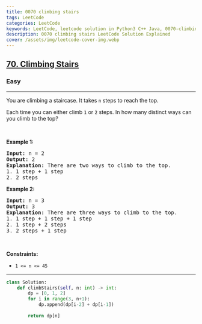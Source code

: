 ```yaml
---
title: 0070 climbing stairs
tags: LeetCode
categories: LeetCode
keywords: LeetCode, leetcode solution in Python3 C++ Java, 0070-climbing-stairs solution
description: 0070 climbing stairs LeetCode Solution Explained
cover: /assets/img/leetcode-cover-img.webp
---
```





<h2><a href="https://leetcode.com/problems/climbing-stairs/">70. Climbing Stairs</a></h2><h3>Easy</h3><hr><div><p>You are climbing a staircase. It takes <code>n</code> steps to reach the top.</p>

<p>Each time you can either climb <code>1</code> or <code>2</code> steps. In how many distinct ways can you climb to the top?</p>

<p>&nbsp;</p>
<p><strong class="example">Example 1:</strong></p>

<pre><strong>Input:</strong> n = 2
<strong>Output:</strong> 2
<strong>Explanation:</strong> There are two ways to climb to the top.
1. 1 step + 1 step
2. 2 steps
</pre>

<p><strong class="example">Example 2:</strong></p>

<pre><strong>Input:</strong> n = 3
<strong>Output:</strong> 3
<strong>Explanation:</strong> There are three ways to climb to the top.
1. 1 step + 1 step + 1 step
2. 1 step + 2 steps
3. 2 steps + 1 step
</pre>

<p>&nbsp;</p>
<p><strong>Constraints:</strong></p>

<ul>
	<li><code>1 &lt;= n &lt;= 45</code></li>
</ul>
</div>

---




```python
class Solution:
    def climbStairs(self, n: int) -> int:
        dp = [0, 1, 2]
        for i in range(3, n+1):
            dp.append(dp[i-2] + dp[i-1])
        
        return dp[n]
```
